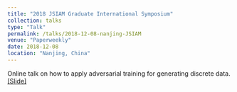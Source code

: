 ```yaml
---
title: "2018 JSIAM Graduate International Symposium"
collection: talks
type: "Talk"
permalink: /talks/2018-12-08-nanjing-JSIAM
venue: "Paperweekly"
date: 2018-12-08
location: "Nanjing, China"
---
```


Online talk on how to apply adversarial training for generating discrete data.<br>
[[Slide]](http://1223steven.github.io/files/cjxie_nanjing_JISAM_2018.pdf)